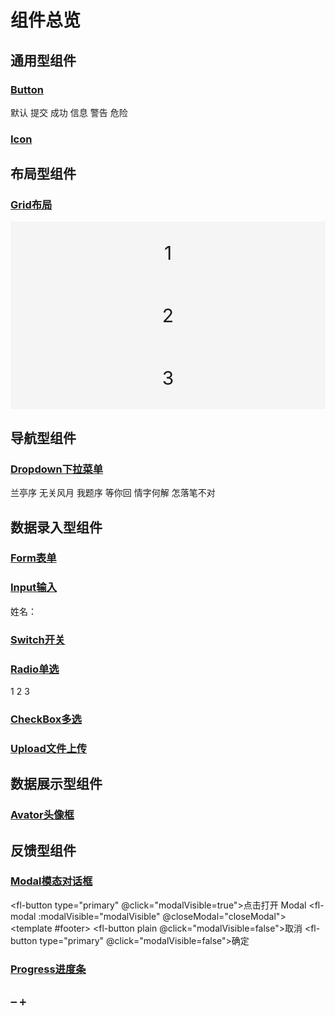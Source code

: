 # 组件总览
## 通用型组件

### [Button](./通用型组件.md#button)
<div class="row">
    <fl-button >默认</fl-button>
    <fl-button type="primary">提交</fl-button>
    <fl-button type="success">成功</fl-button>
    <fl-button type="info">信息</fl-button>
    <fl-button type="warning">警告</fl-button>
    <fl-button type="danger">危险</fl-button>
</div>



### [Icon](./通用型组件.md#icon)
<div class="row">
  <fl-icon icon="chart_line_line" :size="60"></fl-icon>
  <fl-icon icon="address_book_line" :size="60" color="#409eff"></fl-icon>
  <fl-icon icon="android_line" :size="60" color="#67c23a"></fl-icon>
  <fl-icon icon="applet_line" :size="60" color="gray"></fl-icon>
  <fl-icon icon="emoji_line" :size="60" color="orange"></fl-icon>
  <fl-icon icon="thumb_up_line" :size="60" color="pink"></fl-icon>
</div>

## 布局型组件
### [Grid布局](./布局型组件.md#grid布局)
<fl-row :gutter="[ 1, 1 ]">
    <fl-col span="24" offset="0" class="item">1</fl-col>
    <fl-col span="24" offset="0" class="item">2</fl-col>
    <fl-col span="24" offset="0" class="item">3</fl-col>
</fl-row>

## 导航型组件
### [Dropdown下拉菜单](./导航型组件.md#dropdown-下拉菜单)
  <fl-dropdown>
    <fl-dropdownMenu :menuHight="menuHight">
      <fl-dropdownItem command="jayZhou">兰亭序</fl-dropdownItem>
      <fl-dropdownItem>无关风月</fl-dropdownItem>
      <fl-dropdownItem disabled>我题序</fl-dropdownItem>
      <fl-dropdownItem>等你回</fl-dropdownItem>
      <fl-dropdownItem>情字何解</fl-dropdownItem>
      <fl-dropdownItem divided>怎落笔不对</fl-dropdownItem>
    </fl-dropdownMenu>
  </fl-dropdown>

## 数据录入型组件
### [Form表单](./数据录入型组件.md#Form表单)

### [Input输入](./数据录入型组件.md#Input)
姓名：<fl-input></fl-input>

### [Switch开关](./数据录入型组件.md#Switch)
<fl-switch v-model="active" activeText="已激活" inActiveText="未激活"></fl-switch>

### [Radio单选](./数据录入型组件.md#Radio)
<fl-radio-group v-model="radioGroup">
  <fl-radio label="0">1</fl-radio>
  <fl-radio label="1">2</fl-radio>
  <fl-radio label="2">3</fl-radio>
</fl-radio-group>

### [CheckBox多选](./数据录入型组件.md#CheckBox)
<fl-checkbox-group v-model="checkboxGroup">
  <fl-checkbox label="html"></fl-checkbox>
  <fl-checkbox label="css"></fl-checkbox>
  <fl-checkbox label="javaScript"></fl-checkbox>
</fl-checkbox-group>

### [Upload文件上传](./数据录入型组件.md#Upload)
<fl-upload type="success" label="上传图片" :drag="true"></fl-upload>

## 数据展示型组件
### [Avator头像框](./数据展示型组件.md#Avator)
<div class="row">
  <fl-avator size="100" src="https://img.51miz.com/Element/00/88/60/42/3cb805be_E886042_a75650be.png"></fl-avator>
  <fl-avator size="100" square src="https://img.51miz.com/Element/00/88/60/42/3cb805be_E886042_a75650be.png"></fl-avator>
</div>

## 反馈型组件
### [Modal模态对话框](./反馈型组件.md#modal对话框)
<fl-button type="primary" @click="modalVisible=true">点击打开 Modal</fl-button>
<fl-modal :modalVisible="modalVisible" @closeModal="closeModal">
  <template #footer>
    <fl-button plain @click="modalVisible=false">取消</fl-button>
    <fl-button type="primary" @click="modalVisible=false">确定</fl-button>
  </template>
</fl-modal>

### [Progress进度条](./反馈型组件.md#Progress)
<br>
<fl-button @click="lowerProgress">➖</fl-button>
<fl-button @click="addProgress">➕</fl-button>
<br>
<fl-progress size="200" :percentage="percentage" type="line" :color="customColors"></fl-progress>
<br>

<script>
export default {
  data() {
    return {
      checkboxGroup:[],
      radioGroup:[],
      active:false,
      modalVisible:false,
      percentage: 0,
      customColors: [
        { color: '#f56c6c', percentage: 20 },
        { color: '#e6a23c', percentage: 40 },
        { color: '#5cb87a', percentage: 60 },
        { color: '#1989fa', percentage: 80 },
        { color: '#6f7ad3', percentage: 100 }
      ],
    }
  },
  methods:{
    closeModal (value) {
      this.modalVisible = value
    },
    lowerProgress () {
      this.percentage -= 10
      if (this.percentage < 0) {
        this.percentage = 0
      }
    },
    addProgress () {
      this.percentage += 10
      if (this.percentage > 100) {
        this.percentage = 100
      }
    },
  }
}
</script>

<style lang="scss">
.row{
  margin-bottom: 10px;
  .fl-button{
    margin-right: 10px;
  }
  .fl-icon,.fl-avator{
    margin:0 9.5px;
  }
}
.item{
  height: 100px;
  background-color: #f5f5f5;
  display: flex;
  justify-content: center;
  align-items: center;
  font-size: 30px;
}
</style>